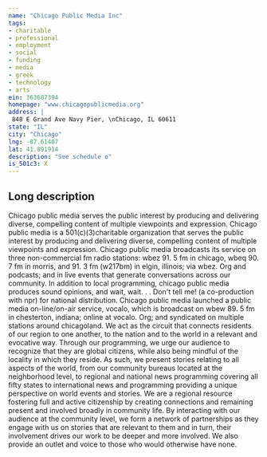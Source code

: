 ```yaml
---
name: "Chicago Public Media Inc"
tags:
- charitable
- professional
- employment
- social
- funding
- media
- greek
- technology
- arts
ein: 363687394
homepage: "www.chicagopublicmedia.org"
address: |
 848 E Grand Ave Navy Pier, \nChicago, IL 60611
state: "IL"
city: "Chicago"
lng: -87.61407
lat: 41.891914
description: "See schedule o"
is_501c3: X
---
```


## Long description

Chicago public media serves the public interest by producing and delivering diverse, compelling content of multiple viewpoints and expression. Chicago public media is a 501(c)(3)charitable organization that serves the public interest by producing and delivering diverse, compelling content of multiple viewpoints and expression. Chicago public media broadcasts its service on three non-commercial fm radio stations: wbez 91. 5 fm in chicago, wbeq 90. 7 fm in morris, and 91. 3 fm (w217bm) in elgin, illinois; via wbez. Org and podcasts; and in live events that generate conversations across our community. In addition to local programming, chicago public media produces sound opinions, and wait, wait. . . Don't tell me! (a co-production with npr) for national distribution. Chicago public media launched a public media on-line/on-air service, vocalo, which is broadcast on wbew 89. 5 fm in chesterton, indiana; online at vocalo. Org; and syndicated on multiple stations around chicagoland. We act as the circuit that connects residents of our region to one another, to the nation and to the world in a relevant and evocative way. Through our programming, we urge our audience to recognize that they are global citizens, while also being mindful of the locality in which they reside. As such, we present stories relating to all aspects of the world, from our community bureaus located at the neighborhood level, to regional and national news programming covering all fifty states to international news and programming providing a unique perspective on world events and stories. We are a regional resource fostering full and active citizenship by creating connections and remaining present and involved broadly in community life. By interacting with our audience at the community level, we form a network of partnerships as they engage with us on stories that are relevant to them and in turn, their involvement drives our work to be deeper and more involved. We also provide an outlet and voice to those who would otherwise have none. 
